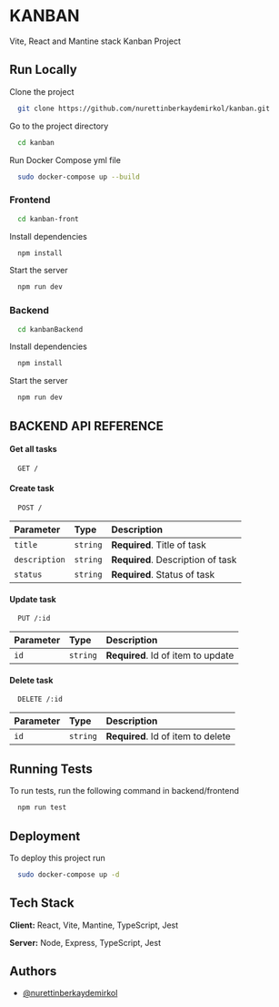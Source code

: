 
# KANBAN

Vite, React and Mantine stack Kanban Project 


## Run Locally

Clone the project

```bash
  git clone https://github.com/nurettinberkaydemirkol/kanban.git
```
Go to the project directory

```bash
  cd kanban
```
Run Docker Compose yml file
```bash
  sudo docker-compose up --build
```

### Frontend

```bash
  cd kanban-front
```
Install dependencies

```bash
  npm install
```

Start the server

```bash
  npm run dev
```


### Backend

```bash
  cd kanbanBackend
```
Install dependencies

```bash
  npm install
```

Start the server

```bash
  npm run dev
```


## BACKEND API REFERENCE

#### Get all tasks

```http
  GET /
```

#### Create task

```http
  POST /
```
| Parameter | Type     | Description                       |
| :-------- | :------- | :-------------------------------- |
| `title`      | `string` | **Required**. Title of task |
| `description` | `string` | **Required**. Description of task |
| `status`      | `string` | **Required**. Status of task |

#### Update task

```http
  PUT /:id
```

| Parameter | Type     | Description                       |
| :-------- | :------- | :-------------------------------- |
| `id`      | `string` | **Required**. Id of item to update |

#### Delete task

```http
  DELETE /:id
```

| Parameter | Type     | Description                       |
| :-------- | :------- | :-------------------------------- |
| `id`      | `string` | **Required**. Id of item to delete |


## Running Tests

To run tests, run the following command in backend/frontend

```bash
  npm run test
```


## Deployment

To deploy this project run

```bash
  sudo docker-compose up -d
```



## Tech Stack

**Client:** React, Vite, Mantine, TypeScript, Jest

**Server:** Node, Express, TypeScript, Jest


## Authors

- [@nurettinberkaydemirkol](https://www.github.com/nurettinberkaydemirkol)
